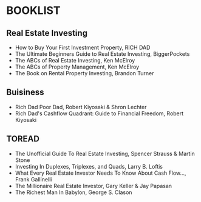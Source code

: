 # BOOKLIST

## Real Estate Investing
- How to Buy Your First Investment Property, RICH DAD
- The Ultimate Beginners Guide to Real Estate Investing, BiggerPockets
- The ABCs of Real Estate Investing, Ken McElroy
- The ABCs of Property Management, Ken McElroy
- The Book on Rental Property Investing, Brandon Turner

## Buisiness
- Rich Dad Poor Dad, Robert Kiyosaki & Shron Lechter
- Rich Dad's Cashflow Quadrant: Guide to Financial Freedom, Robert Kiyosaki

## TOREAD
- The Unofficial Guide To Real Estate Investing, Spencer Strauss & Martin Stone
- Investing In Duplexes, Triplexes, and Quads, Larry B. Loftis
- What Every Real Estate Investor Needs To Know About Cash Flow..., Frank Gallinelli
- The Millionaire Real Estate Investor, Gary Keller & Jay Papasan
- The Richest Man In Babylon, George S. Clason









